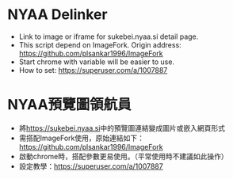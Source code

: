 # NYAA Delinker

- Link to image or iframe for sukebei.nyaa.si detail page.
- This script depend on ImageFork. Origin address: <https://github.com/plsankar1996/ImageFork>
- Start chrome with variable will be easier to use.
- How to set: <https://superuser.com/a/1007887>

# NYAA預覽圖領航員
 
- 將<https://sukebei.nyaa.si>中的預覽圖連結變成圖片或嵌入網頁形式
- 需搭配ImageFork使用，原始連結如下：<https://github.com/plsankar1996/ImageFork>
- 啟動chrome時，搭配參數更易使用。（平常使用時不建議如此操作）
- 設定教學：<https://superuser.com/a/1007887>